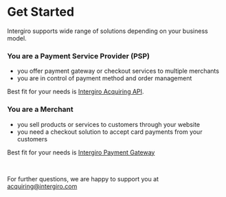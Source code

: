 # Get Started

Intergiro supports wide range of solutions depending on your business model. 

### You are a Payment Service Provider (PSP) 

- you offer payment gateway or checkout services to multiple merchants
- you are in control of payment method and order management

Best fit for your needs is [Intergiro Acquiring API](./acquiring/overview.html).

### You are a Merchant 

- you sell products or services to customers through your website
- you need a checkout solution to accept card payments from your customers    

Best fit for your needs is [Intergiro Payment Gateway](./psp/overview.html)   
     
 <br>
      
For further questions, we are happy to support you at [acquiring@intergiro.com](mailto:acquiring@intergiro.com)

<!--- 
| API           | Subset                                                      | Acquiring          | Order                | Subscription         |
|---------------|-------------------------------------------------------------|--------------------|----------------------|----------------------|
| Acquiring     | [Authorization API](../authorization/create.html)           | yes                |                      |                      |
| Acquiring,PSP | [3D Secure API](../3d-secure/introduction.html)             | yes                | Custom UI (optional) | Custom UI (optional) |
| PSP           | [Order API](../order/create.html)                           |                    | Custom UI (optional) |                      |
| PSP           | [Customer API](../customer/create.html)                     |                    |                      | yes                  |
| PSP           | [Customer Subscription API](../customer/subscriptions.html) |                    |                      | yes                  |
| Acquiring,PSP | [Card API](../card-api/create.html)                         | optional           |                      |                      |
| PSP           | [Registration UI](../customer/registration-ui.html)         |                    |                      | Standard UI          |
| PSP           | [Checkout UI](../checkout/embed.html)                       |                    | Standard UI          |                      |
| Acquiring,PSP | [Card Input UI](../card-input/embed.html)                   | Minimize PCI scope | Custom UI (optional) | Custom UI (optional) |

- Standard UI: A complete solution with our UI components.
- Custom UI: If you want to build your own UI, including some or none of our UI components.
- Minimize PCI scope: avoid handling card information.

All endpoints uses JWT tokens for authentication ([Read more here](./authentication.html)).
-->